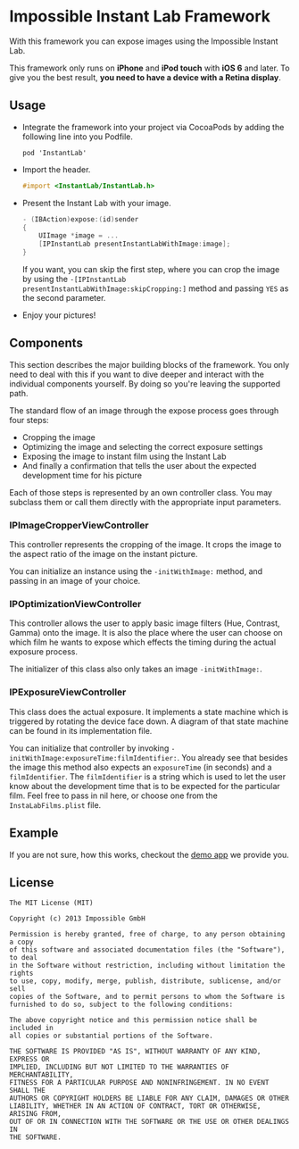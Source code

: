 # Impossible Instant Lab Framework

With this framework you can expose images using the Impossible Instant Lab.

This framework only runs on **iPhone** and **iPod touch** with **iOS 6** and later. To give you the best result, **you need to have a device with a Retina display**.


## Usage

- Integrate the framework into your project via CocoaPods by adding the following line into you Podfile.

    ```
    pod 'InstantLab'
    ```

- Import the header.

    ```objective-c
    #import <InstantLab/InstantLab.h>
    ```

- Present the Instant Lab with your image.

    ```objective-c
    - (IBAction)expose:(id)sender
    {
        UIImage *image = ...
        [IPInstantLab presentInstantLabWithImage:image];
    }
    ```

    If you want, you can skip the first step, where you can crop the image by using the `-[IPInstantLab presentInstantLabWithImage:skipCropping:]` method and passing `YES` as the second parameter.

- Enjoy your pictures!


## Components

This section describes the major building blocks of the framework. You only need to deal with this if you want to dive deeper and interact with the individual components yourself. By doing so you're leaving the supported path.

The standard flow of an image through the expose process goes through four steps:

- Cropping the image
- Optimizing the image and selecting the correct exposure settings
- Exposing the image to instant film using the Instant Lab
- And finally a confirmation that tells the user about the expected development time for his picture

Each of those steps is represented by an own controller class. You may subclass them or call them directly with the appropriate input parameters.


### IPImageCropperViewController

This controller represents the cropping of the image. It crops the image to the aspect ratio of the image on the instant picture.

You can initialize an instance using the `-initWithImage:` method, and passing in an image of your choice.


### IPOptimizationViewController

This controller allows the user to apply basic image filters (Hue, Contrast, Gamma) onto the image. It is also the place where the user can choose on which film he wants to expose which effects the timing during the actual exposure process.

The initializer of this class also only takes an image `-initWithImage:`.


### IPExposureViewController

This class does the actual exposure. It implements a state machine which is triggered by rotating the device face down. A diagram of that state machine can be found in its implementation file.

You can initialize that controller by invoking `-initWithImage:exposureTime:filmIdentifier:`. You already see that besides the image this method also expects an `exposureTime` (in seconds) and a `filmIdentifier`. The `filmIdentifier` is a string which is used to let the user know about the development time that is to be expected for the particular film. Feel free to pass in nil here, or choose one from the `InstaLabFilms.plist` file.


## Example

If you are not sure, how this works, checkout the [demo app](https://github.com/TheImpossibleProject/Possible) we provide you.


## License

```
The MIT License (MIT)

Copyright (c) 2013 Impossible GmbH

Permission is hereby granted, free of charge, to any person obtaining a copy
of this software and associated documentation files (the "Software"), to deal
in the Software without restriction, including without limitation the rights
to use, copy, modify, merge, publish, distribute, sublicense, and/or sell
copies of the Software, and to permit persons to whom the Software is
furnished to do so, subject to the following conditions:

The above copyright notice and this permission notice shall be included in
all copies or substantial portions of the Software.

THE SOFTWARE IS PROVIDED "AS IS", WITHOUT WARRANTY OF ANY KIND, EXPRESS OR
IMPLIED, INCLUDING BUT NOT LIMITED TO THE WARRANTIES OF MERCHANTABILITY,
FITNESS FOR A PARTICULAR PURPOSE AND NONINFRINGEMENT. IN NO EVENT SHALL THE
AUTHORS OR COPYRIGHT HOLDERS BE LIABLE FOR ANY CLAIM, DAMAGES OR OTHER
LIABILITY, WHETHER IN AN ACTION OF CONTRACT, TORT OR OTHERWISE, ARISING FROM,
OUT OF OR IN CONNECTION WITH THE SOFTWARE OR THE USE OR OTHER DEALINGS IN
THE SOFTWARE.
```
